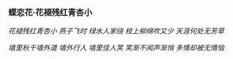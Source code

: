 ### 蝶恋花·花褪残红青杏小
*花褪残红青杏小* *燕子飞时* *绿水人家绕* *枝上柳绵吹又少* *天涯何处无芳草*

*墙里秋千墙外道* *墙外行人* *墙里佳人笑* *笑渐不闻声渐悄* *多情却被无情恼*

